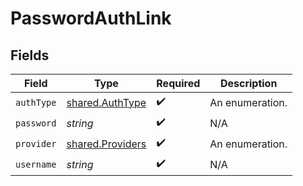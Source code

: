 # PasswordAuthLink


## Fields

| Field                                                | Type                                                 | Required                                             | Description                                          |
| ---------------------------------------------------- | ---------------------------------------------------- | ---------------------------------------------------- | ---------------------------------------------------- |
| `authType`                                           | [shared.AuthType](../../models/shared/authtype.md)   | :heavy_check_mark:                                   | An enumeration.                                      |
| `password`                                           | *string*                                             | :heavy_check_mark:                                   | N/A                                                  |
| `provider`                                           | [shared.Providers](../../models/shared/providers.md) | :heavy_check_mark:                                   | An enumeration.                                      |
| `username`                                           | *string*                                             | :heavy_check_mark:                                   | N/A                                                  |